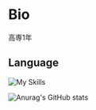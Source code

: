 # Bio
高専1年
## Language
![My Skills](https://skillicons.dev/icons?i=js,ts,html,css,react,nextjs,regex,nodejs,express,c,cpp,java,py,mysql,bash,powershell,gradle,maven,npm,github,githubactions,visualstudio,vscode,eclipse,idea,notion)

![Anurag's GitHub stats](https://github-readme-stats.vercel.app/api?username=sasa-prog)
